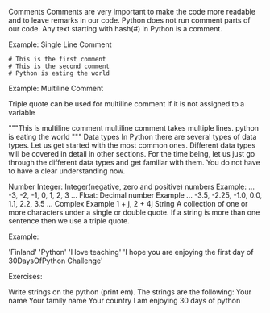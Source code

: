 Comments
Comments are very important to make the code more readable and to leave remarks in our code. Python does not run comment parts of our code. Any text starting with hash(#) in Python is a comment.

Example: Single Line Comment

    # This is the first comment
    # This is the second comment
    # Python is eating the world
Example: Multiline Comment

Triple quote can be used for multiline comment if it is not assigned to a variable

"""This is multiline comment
multiline comment takes multiple lines.
python is eating the world
"""
Data types
In Python there are several types of data types. Let us get started with the most common ones. Different data types will be covered in detail in other sections. For the time being, let us just go through the different data types and get familiar with them. You do not have to have a clear understanding now.

Number
Integer: Integer(negative, zero and positive) numbers Example: ... -3, -2, -1, 0, 1, 2, 3 ...
Float: Decimal number Example ... -3.5, -2.25, -1.0, 0.0, 1.1, 2.2, 3.5 ...
Complex Example 1 + j, 2 + 4j
String
A collection of one or more characters under a single or double quote. If a string is more than one sentence then we use a triple quote.

Example:

'Finland'
'Python'
'I love teaching'
'I hope you are enjoying the first day of 30DaysOfPython Challenge'





Exercises:

Write strings on the python (print em). The strings are the following:
Your name
Your family name
Your country
I am enjoying 30 days of python

















